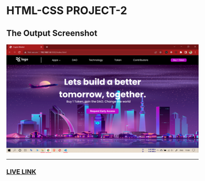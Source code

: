 # HTML-CSS PROJECT-2

## The Output Screenshot

![myPC-OUTPUT](./myPC-OUTPUT.png)

----------------------------------------------

### [LIVE LINK](https://cryptomarket-abhi.netlify.app/)

